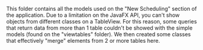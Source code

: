 This folder contains all the models used on the "New Scheduling" section of the application.
Due to a limitation on the JavaFX API, you can't show objects from different classes on a TableView.
For this reason, some queries that return data from more than 1 table couldn't be showed with the simple models (found on the "viewtables" folder).
We then created some classes that effectively "merge" elements from 2 or more tables here.
